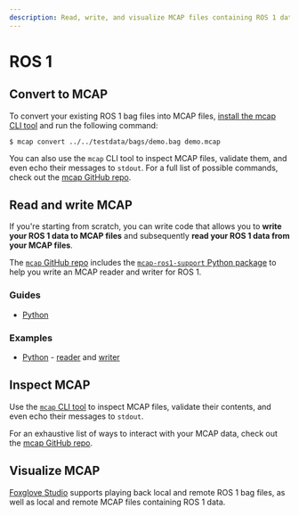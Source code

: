```yaml
---
description: Read, write, and visualize MCAP files containing ROS 1 data.
---
```


# ROS 1

## Convert to MCAP

To convert your existing ROS 1 bag files into MCAP files, [install the mcap CLI tool](https://github.com/foxglove/mcap/tree/main/go/cli/mcap#installing) and run the following command:

```
$ mcap convert ../../testdata/bags/demo.bag demo.mcap
```

You can also use the `mcap` CLI tool to inspect MCAP files, validate them, and even echo their messages to `stdout`. For a full list of possible commands, check out the [mcap GitHub repo](https://github.com/foxglove/mcap/tree/main/go/cli/mcap).

## Read and write MCAP

If you're starting from scratch, you can write code that allows you to **write your ROS 1 data to MCAP files** and subsequently **read your ROS 1 data from your MCAP files**.

The [`mcap` GitHub repo](https://github.com/foxglove/mcap/tree/main) includes the [`mcap-ros1-support` Python package](https://github.com/foxglove/mcap/tree/main/python/mcap-ros1-support) to help you write an MCAP reader and writer for ROS 1.

### Guides

- [Python](../guides/python/ros1.md)

### Examples

- [Python](https://github.com/foxglove/mcap/tree/main/python/examples/ros1) - [reader](https://github.com/foxglove/mcap/blob/main/python/examples/ros1/reader.py) and [writer](https://github.com/foxglove/mcap/blob/main/python/examples/ros1/writer.py)

## Inspect MCAP

Use the [`mcap` CLI tool](https://github.com/foxglove/mcap/tree/main/go/cli/mcap) to inspect MCAP files, validate their contents, and even echo their messages to `stdout`.

For an exhaustive list of ways to interact with your MCAP data, check out the [mcap GitHub repo](https://github.com/foxglove/mcap/tree/main/go/cli/mcap).

## Visualize MCAP

[Foxglove Studio](https://foxglove.dev/studio) supports playing back local and remote ROS 1 bag files, as well as local and remote MCAP files containing ROS 1 data.
